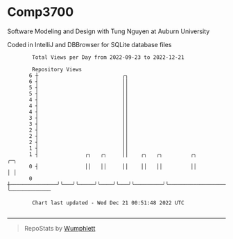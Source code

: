 # Comp3700

Software Modeling and Design with Tung Nguyen at Auburn University

Coded in IntelliJ and DBBrowser for SQLite database files

```
        Total Views per Day from 2022-09-23 to 2022-12-21

        Repository Views
       6 ┼                           ╭╮
       6 ┤                           ││
       5 ┤                           ││
       5 ┤                           ││
       4 ┤                           ││
       4 ┤                           ││
       4 ┤                           ││
       3 ┤                           ││
       3 ┤                           ││
       2 ┤                           ││
       2 ┤                           ││
       2 ┤                           ││
       1 ┤                           ││
       1 ┤               ╭╮   ╭╮     ││    ╭╮   ╭╮         ╭╮                      ╭─╮
       0 ┤               ││   ││     ││    ││   ││         ││                      │ │
       0 ┼───────────────╯╰───╯╰─────╯╰────╯╰───╯╰─────────╯╰──────────────────────╯ ╰─────────────

        Chart last updated - Wed Dec 21 00:51:48 2022 UTC
        
```

---

> RepoStats by [Wumphlett](https://github.com/Wumphlett)
